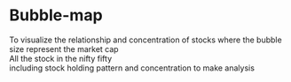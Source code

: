 # Bubble-map
To visualize the  relationship and concentration of stocks
where the bubble size represent the market cap
<br>
All the stock in the nifty fifty<br>
including  stock holding pattern and  concentration to make  analysis
